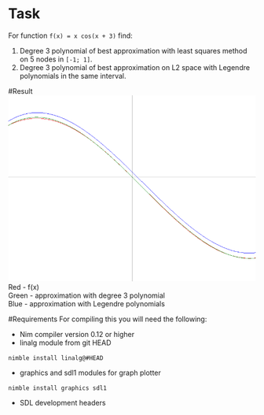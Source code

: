 # Task
For function `f(x) = x cos(x + 3)` find:  
1. Degree 3 polynomial of best approximation with least squares method on 5 nodes in `[-1; 1]`.  
2. Degree 3 polynomial of best approximation on L2 space with Legendre polynomials in the same interval.  

#Result
![alt tag](https://raw.githubusercontent.com/Aldrog/approximation-task/master/result.bmp)  
Red - f(x)  
Green - approximation with degree 3 polynomial  
Blue - approximation with Legendre polynomials

#Requirements
For compiling this you will need the following:
* Nim compiler version 0.12 or higher
* linalg module from git HEAD
```
nimble install linalg@#HEAD
```
* graphics and sdl1 modules for graph plotter
```
nimble install graphics sdl1
```
* SDL development headers
